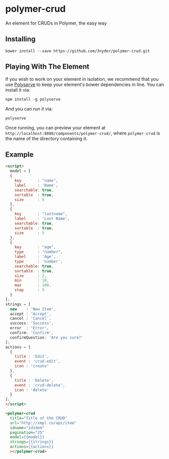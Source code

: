 # polymer-crud

An element for CRUDs in Polymer, the easy way

## Installing
`bower install --save https://github.com/3nyder/polymer-crud.git`

## Playing With The Element

If you wish to work on your element in isolation, we recommend that you use
[Polyserve](https://github.com/PolymerLabs/polyserve) to keep your element's
bower dependencies in line. You can install it via:

    npm install -g polyserve

And you can run it via:

    polyserve

Once running, you can preview your element at
`http://localhost:8080/components/polymer-crud/`, where `polymer-crud` is the name of the directory containing it.


## Example

```html
<script>
  model = [
  { 
    key       : "name",
    label     : 'Name',
    searchable: true,
    sortable  : true,
    size      : 5
  },
  {
    key       : "lastname",
    label     : 'Last Name',
    searchable: true,
    sortable  : true,
    size      : 5
  },
  {
    key       : "age",
    type      : "number",
    label     : 'Age',
    type      : 'number',
    searchable: true,
    sortable  : true,
    size      : 2,
    min       : 10,
    max       : 100,
    step      : 5
  }
];
strings = [
  new    : 'New Item',
  accept : 'Accept',
  cancel : 'Cancel',
  success: 'Success',
  error  : 'Error',
  confirm: 'Confirm',
  confirmQuestion: 'Are you sure?'
];
actions = [
  {
    title : 'Edit',
    event : 'crud-edit',
    icon : 'create'
  },
  {
    title : 'Delete',
    event : 'crud-delete',
    icon : 'delete'
  }
];
</script>

<polymer-crud
  title="Title of the CRUD"
  url="http://xmpl.co/api/item"
  idname="ididem"
  pagination="25"
  model={{model}}
  strings={{strings}}
  actions={{actions}}
  ></polymer-crud>
```

